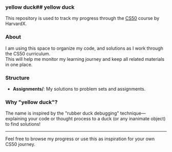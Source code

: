 ### yellow duck## yellow duck

This repository is used to track my progress through the [CS50](https://learning.edx.org/course/course-v1:HarvardX+CS50+X/home/) course by HarvardX.

### About

I am using this space to organize my code, and solutions as I work through the CS50 curriculum.  
This will help me monitor my learning journey and keep all related materials in one place.

### Structure

- **Assignments/**: My solutions to problem sets and assignments.


### Why "yellow duck"?

The name is inspired by the "rubber duck debugging" technique—explaining your code or thought process to a duck (or any inanimate object) to find solutions!

---

Feel free to browse my progress or use this as inspiration for your own CS50 journey.